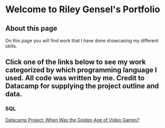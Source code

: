 # Welcome to Riley Gensel's Portfolio

## About this page
On this page you will find work that I have done showcasing my different skills.

## Click one of the links below to see my work categorized by which programming language I used. All code was written by me. Credit to Datacamp for supplying the project outline and data.

### SQL
[Datacamp Project: When Was the Golden Age of Video Games?](https://rgenselgithub.github.io/Golden_Age_of_Video_Games/) 


